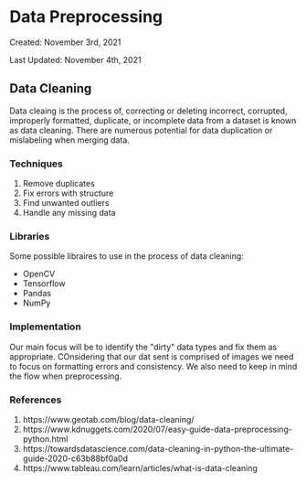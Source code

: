 # Data Preprocessing

Created: November 3rd, 2021

Last Updated: November 4th, 2021

## Data Cleaning

 Data cleaing is the process of, correcting or deleting incorrect, corrupted, improperly formatted, duplicate, or incomplete data from a dataset is known as data cleaning. There are numerous potential for data duplication or mislabeling when merging data.

### Techniques
<ol>
  <li>Remove duplicates</li>
  <li>Fix errors with structure</li>
  <li>Find unwanted outliers</li>
  <li>Handle any missing data</li>
</ol>

### Libraries
 Some possible libraires to use in the process of data cleaning:

 <ul>
  <li>OpenCV</li>
  <li>Tensorflow</li>
  <li>Pandas</li>
  <li>NumPy</li>
</ul>

### Implementation

Our main focus will be to identify the "dirty" data types and fix them as appropriate. COnsidering that our dat sent is comprised of images we need to focus on formatting errors and consistency. We also need to keep in mind the flow when preprocessing.


### References

<ol>
  <li>​​https://www.geotab.com/blog/data-cleaning/</li>
  <li>https://www.kdnuggets.com/2020/07/easy-guide-data-preprocessing-python.html</li>
  <li>https://towardsdatascience.com/data-cleaning-in-python-the-ultimate-guide-2020-c63b88bf0a0d</li>
  <li>https://www.tableau.com/learn/articles/what-is-data-cleaning</li>
</ol>
